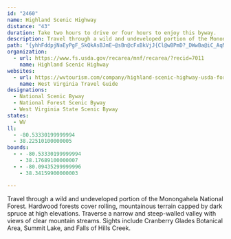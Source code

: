 ```yaml
---
id: "2460"
name: Highland Scenic Highway
distance: "43"
duration: Take two hours to drive or four hours to enjoy this byway.
description: Travel through a wild and undeveloped portion of the Monongahela National Forest. Hardwood forests cover rolling, mountainous terrain capped by dark spruce at high elevations. Traverse a narrow and steep-walled valley with views of clear mountain streams. Sights include Cranberry Glades Botanical Area, Summit Lake, and Falls of Hills Creek.
path: "{yhhFddpjNaEyPgF_SkQkAsBJmE~@sBn@cFxBkVjJ{Cl@wBPmD?_DWwBa@iC_AqMkHgb@}VoC{ByB{BmQaUeCmDgAaC{@sEIkB?gC|Cw\\@_Ba@_GH}DxBea@d@eFx@aEhAuC~BcEfEuFbBeDbAiD~A_H\\mCzBy[\\_C^kAj@sAv@gAlD}C~@iAz@_Bp@gCTkEE{LJuEjKq`Az@uIl@_KHcFSsDk@wCwCaH[yAWuCBsC^}CpJy`@dAgDv@sAzA_Bl^cV~@y@t@eA~@uB^cBR{AJaDA_EH_CXsC`@uAvF{Lr@_ArAeAdA_@fBMxALtBdApBdCxEnIlF|HzHdJxDdEhAt@|Ad@bAD`AKb@GrAk@r@m@~@kA~McXnBuCpWcW~@kAjA{B`AqDTgC?qBc@iGEqDXaFbAcJDwAE{AMmA[kAc@eAiAaB_B_AwXuFqBk@_EeB{GaEyH{HqDeD}BuAiG_D}CsCcC_EiDgJeGiQyBaJmFiUIq@EuBBeAJeAh@uBtA_CpDsDdBsAhAs@vHqC|@g@lA_BlD}Hj@_At@q@jBqApMwGbDsBlB_CnEyHv@{@x@q@~@_@bASlF]rFEvCm@hi@_XhBsAnA_B|@sAx@eBd@{An@eDLeBNsF~@co@b@aD^kAhA_Cr@mA~@_A~ByAdMkEvDoBbDyCtL{M~@{@hAs@dCw@lMaAhBWdBe@rUoKhA}@l@s@dAmCTuBBkBiDil@]mHXmHb@wCr@uCdBmEbAgB~AkBbQkQvYgYbBoBx@mArBeE~@yCx@eFXuD?aESwCUiBi@}BwEiLsAgEk@gE]sF{@sFaG{T_AaF{G}u@YuHeBeaAFsD|@sHl@sD^gAx@mAbD_Bd@c@rAuBZ}ANcBKwEi@uD[s@qEkGmCuFcIcMg@kAUeCToC~Jq]xAqE|BiFxB_E~CsEfAmAzCaCpGeDl@m@j@_AhCmGvBaGx@gBbHaLtE_Lh@_CDcBSkBOq@i@gAe@g@i@_@s@YuCo@kAa@{AsAcAmB[eAqA{IyGmi@iAeGgAoCq@mAi@q@yAgAyAw@]|@uBtD}@~@_Bx@sAVmA?cAQu@]cAo@cCeDow@soAeAyA_KkKo@uAyBoGkGwNoEgT{IiUwAcCeBqB{NuJiAgAaDyEiAsDiGkc@c@mBo@qAsAcBiBiAaCa@u@C}ZpDuKdByCl@cErAaBp@iEbC}FdFmGzImF`LcBrGkKtf@YjC?rG^nN]zF{AtGmCjFaEtDiHjCaKdBkMh@_m@_BsCBeAJqCz@eC~AoAfAgHpHwE~BgBZwD?aPmBmHEgf@jFqFCyEm@cD_B{EmD_QcOsIeIcEsBsBu@sB]km@f@mYoAgEDwHdAmFfBsDnBeGpGeD`GoQl^sApByBlBwA~@cC~@cCr@mI~@aM_AgDy@qHkDsHwGuJsNsBgAcAIcVcFgKsAaIyDmYoOkHaGiC_BeOsAoReJwF_CsC{AsBgBwDkEiDiHsBqGYiEEuExEcf@^ySnAeHXmDIqCWmBiAiE_@sCWmJa@kCaAaC{@uEy@{MqFgS_BiIyBsOsAcIeNee@yOgb@iCyFiAeDm@mEWiFdAoSEeG}@{HoAiO?aFb@aFxBmMZmG[gJoA}R@mHXmDbBcIdAwC|BaElDsDxCmBbDmA`Co@fOa@zKy@j[uGvIy@bMsCvH_GnBgCfD_ItCoJlC{HjFyKrGuJ|E}ErBqArD_AbEGxBRdGtBbBXhA?tAe@x@g@|@{@~@eDh@sIJmIKaJs@iHcAyGk@aBmAaBs@k@cBs@uAeAiAqBYuAKeB@eAh@aDb@kBjAaClUwZlAaBj@sA^sAb@kEAiKJiAn@cClD_HRaANmDo@aO?gEP_E`BqO?}AMgCo@sDy@yByE{I}AaFUeBGmAA{H"
organization:
  - url: https://www.fs.usda.gov/recarea/mnf/recarea/?recid=7011
    name: Highland Scenic Highway
websites:
  - url: https://wvtourism.com/company/highland-scenic-highway-usda-forest-service/
    name: West Virginia Travel Guide
designations:
  - National Scenic Byway
  - National Forest Scenic Byway
  - West Virginia State Scenic Byway
states:
  - WV
ll:
  - -80.53330199999994
  - 38.22510100000005
bounds:
  - - -80.53330199999994
    - 38.17689100000007
  - - -80.09435299999996
    - 38.34159900000003

---
```


Travel through a wild and undeveloped portion of the Monongahela National Forest. Hardwood forests cover rolling, mountainous terrain capped by dark spruce at high elevations. Traverse a narrow and steep-walled valley with views of clear mountain streams. Sights include Cranberry Glades Botanical Area, Summit Lake, and Falls of Hills Creek.
